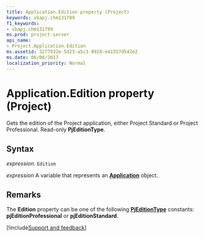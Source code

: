 ```yaml
---
title: Application.Edition property (Project)
keywords: vbapj.chm131789
f1_keywords:
- vbapj.chm131789
ms.prod: project-server
api_name:
- Project.Application.Edition
ms.assetid: 3277932e-5d23-a5c3-8928-e41557d542e2
ms.date: 06/08/2017
localization_priority: Normal
---
```



# Application.Edition property (Project)

Gets the edition of the Project application, either Project Standard or Project Professional. Read-only  **PjEditionType**.


## Syntax

_expression_. `Edition`

_expression_ A variable that represents an **[Application](Project.Application.md)** object.


## Remarks

The  **Edition** property can be one of the following **[PjEditionType](Project.PjEditionType.md)** constants: **pjEditionProfessional** or **pjEditionStandard**.

[!include[Support and feedback](~/includes/feedback-boilerplate.md)]